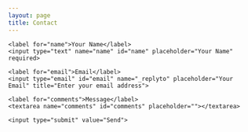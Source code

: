 ```yaml
---
layout: page
title: Contact
---
```

<contactdiv>
<form action="https://formspree.io/lukepg98@gmail.com" method="POST">
  
    <label for="name">Your Name</label>
    <input type="text" name="name" id="name" placeholder="Your Name" required>
    
    <label for="email">Email</label>
    <input type="email" id="email" name="_replyto" placeholder="Your Email" title="Enter your email address">
  
    <label for="comments">Message</label>
    <textarea name="comments" id="comments" placeholder=""></textarea>
  
    <input type="submit" value="Send">
</form>
</contactdiv>

